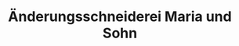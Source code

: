 ---
title: "Änderungsschneiderei Maria und Sohn"
url: /hattingen/aenderungsschneiderei-maria-und-sohn/
shop: Schneiderei
---